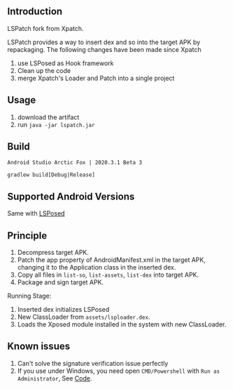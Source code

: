 ## Introduction 

LSPatch fork from Xpatch. 

LSPatch provides a way to insert dex and so into the target APK by repackaging. The following changes have been made since Xpatch

1. use LSPosed as Hook framework
1. Clean up the code
1. merge Xpatch's Loader and Patch into a single project


## Usage

1. download the artifact
1. run `java -jar lspatch.jar`

## Build

```
Android Studio Arctic Fox | 2020.3.1 Beta 3
```

```
gradlew build[Debug|Release]
```

## Supported Android Versions
Same with [LSPosed](
https://github.com/LSPosed/LSPosed#supported-versions)

## Principle

1. Decompress target APK.
1. Patch the app property of AndroidManifest.xml in the target APK, changing it to the Application class in the inserted dex.
1. Copy all files in `list-so`, `list-assets`, `list-dex` into target APK.
1. Package and sign target APK.

Running Stage:
1. Inserted dex initializes LSPosed
1. New ClassLoader from `assets/lsploader.dex`.
1. Loads the Xposed module installed in the system with new ClassLoader.

## Known issues

1. Can't solve the signature verification issue perfectly
1. If you use under Windows, you need open `CMD/Powershell` with `Run as Administrator`, See [Code](https://github.com/LSPosed/LSPatch/blob/ab1a213161f90ec7ac604df47434201170b92b9a/patch/src/main/java/org/lsposed/patch/util/FileUtils.java#L67-L70).
